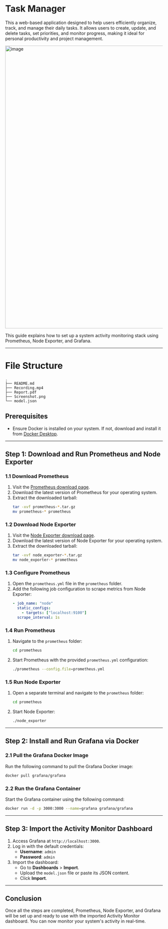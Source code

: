 # Task Manager
This a web-based application designed to help users efficiently organize, track, and manage their daily tasks. It allows users to create, update, and delete tasks, set priorities, and monitor progress, making it ideal for personal productivity and project management.

<img width="1901" height="903" alt="image" src="https://github.com/user-attachments/assets/2eebb138-583b-44bb-880c-1620a08357da" />

This guide explains how to set up a system activity monitoring stack using Prometheus, Node Exporter, and Grafana.

---

# File Structure
```
.
├── README.md
├── Recording.mp4
├── Report.pdf
├── Screenshot.png
└── model.json
```

## Prerequisites

- Ensure Docker is installed on your system. If not, download and install it from [Docker Desktop](https://www.docker.com/products/docker-desktop).

---

## Step 1: Download and Run Prometheus and Node Exporter

### 1.1 Download Prometheus
1. Visit the [Prometheus download page](https://prometheus.io/download/).
2. Download the latest version of Prometheus for your operating system.
3. Extract the downloaded tarball:
   ```bash
   tar -xvf prometheus-*.tar.gz
   mv prometheus-* prometheus
   ```

### 1.2 Download Node Exporter
1. Visit the [Node Exporter download page](https://prometheus.io/download/).
2. Download the latest version of Node Exporter for your operating system.
3. Extract the downloaded tarball:
   ```bash
   tar -xvf node_exporter-*.tar.gz
   mv node_exporter-* prometheus
   ```

### 1.3 Configure Prometheus
1. Open the `prometheus.yml` file in the `prometheus` folder.
2. Add the following job configuration to scrape metrics from Node Exporter:
   ```yaml
   - job_name: "node"
     static_configs:
       - targets: ["localhost:9100"]
     scrape_interval: 1s
   ```

### 1.4 Run Prometheus
1. Navigate to the `prometheus` folder:
   ```bash
   cd prometheus
   ```
2. Start Prometheus with the provided `prometheus.yml` configuration:
   ```bash
   ./prometheus --config.file=prometheus.yml
   ```

### 1.5 Run Node Exporter
1. Open a separate terminal and navigate to the `prometheus` folder:
   ```bash
   cd prometheus
   ```
2. Start Node Exporter:
   ```bash
   ./node_exporter
   ```

---

## Step 2: Install and Run Grafana via Docker

### 2.1 Pull the Grafana Docker Image
Run the following command to pull the Grafana Docker image:
```bash
docker pull grafana/grafana
```

### 2.2 Run the Grafana Container
Start the Grafana container using the following command:
```bash
docker run -d -p 3000:3000 --name=grafana grafana/grafana
```

---

## Step 3: Import the Activity Monitor Dashboard

1. Access Grafana at `http://localhost:3000`.
2. Log in with the default credentials:
   - **Username**: `admin`
   - **Password**: `admin`
3. Import the dashboard:
   - Go to **Dashboards** > **Import**.
   - Upload the `model.json` file or paste its JSON content.
   - Click **Import**.

---

## Conclusion

Once all the steps are completed, Prometheus, Node Exporter, and Grafana will be set up and ready to use with the imported Activity Monitor dashboard. You can now monitor your system's activity in real-time.
